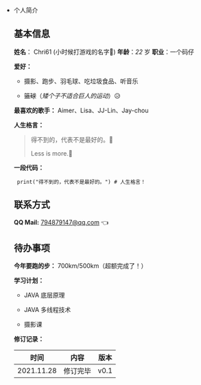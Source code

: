 - 个人简介

  ## 基本信息

  **姓名**： Chri61 (小时候打游戏的名字🤣)	**年龄**：*22* 岁	**职业**：一个码仔

  **爱好：**

  

  - 摄影、跑步、羽毛球、吃垃圾食品、听音乐

  - ~~篮球~~（*矮个子不适合巨人的运动*）😥

    


  **最喜欢的歌手：** Aimer、Lisa、JJ-Lin、Jay-chou


  **人生格言：**

  > 得不到的，代表不是最好的。🧐
  >
  > Less is more.🙂


  **一段代码：**

  ``` print("得不到的，代表不是最好的。") # 人生格言！```

  

  ## 联系方式

  **QQ Mail:** 794879147@qq.com 👈

  

  ## 待办事项

  **今年要跑的步：** 700km/500km（超额完成了！）

  **学习计划：**

  

  - JAVA 底层原理

  - JAVA 多线程技术

  - 摄影课

    

  **修订记录：**

  |    时间    |   内容   | 版本 |
  | :--------: | :------: | :--: |
  | 2021.11.28 | 修订完毕 | v0.1 |
